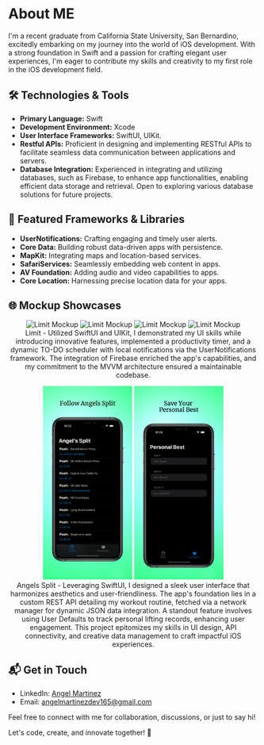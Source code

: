 # About ME

 I'm a recent graduate from California State University, San Bernardino, excitedly embarking on my journey into the world of iOS development. With a strong foundation in Swift and a passion for crafting elegant user experiences, I'm eager to contribute my skills and creativity to my first role in the iOS development field.

## 🛠️ Technologies & Tools

- **Primary Language:** Swift
- **Development Environment:** Xcode
- **User Interface Frameworks:** SwiftUI, UIKit.
- **Restful APIs:** Proficient in designing and implementing RESTful APIs to facilitate seamless data communication between applications and servers.
- **Database Integration:** Experienced in integrating and utilizing databases, such as Firebase, to enhance app functionalities, enabling efficient data storage and retrieval. Open to exploring various database solutions for future projects.

## 🚀 Featured Frameworks & Libraries

- **UserNotifications:** Crafting engaging and timely user alerts.
- **Core Data:** Building robust data-driven apps with persistence.
- **MapKit:** Integrating maps and location-based services.
- **SafariServices:** Seamlessly embedding web content in apps.
- **AV Foundation:** Adding audio and video capabilities to apps.
- **Core Location:** Harnessing precise location data for your apps.

## 🌐 Mockup Showcases

<p align="center">
  <img src="https://github.com/lxAnxietyxl/limit/blob/main/LimitMock/Apple%20iPhone%2011%20Pro%20Max%20Screenshot%200.png" width = "180" alt="Limit Mockup"> <img src="https://github.com/lxAnxietyxl/limit/blob/main/LimitMock/Apple%20iPhone%2011%20Pro%20Max%20Screenshot%201.png" width = "180" alt="Limit Mockup"> <img src="https://github.com/lxAnxietyxl/limit/blob/main/LimitMock/Apple%20iPhone%2011%20Pro%20Max%20Screenshot%202.png" width = "180" alt="Limit Mockup"> <img src="https://github.com/lxAnxietyxl/limit/blob/main/LimitMock/Apple%20iPhone%2011%20Pro%20Max%20Screenshot%203.png" width = "180" alt="Limit Mockup">
  <br>
  Limit - Utilized SwiftUI and UIKit, I demonstrated my UI skills while introducing innovative features, implemented a productivity timer, and a dynamic TO-DO scheduler with local notifications via the UserNotifications framework. The integration of Firebase enriched the app's capabilities, and my commitment to the MVVM architecture ensured a maintainable codebase.
</p>

<p align="center">
  <img src="https://github.com/Angel39706/AngelsSplit/blob/main/MockUpViews/AngelsSplit.png" width = "180" alt="Angels Split Mockup"> <img src="https://github.com/Angel39706/AngelsSplit/blob/main/MockUpViews/PersonalRecord.png" width = "180" alt="Angels Split Mockup">
  <br>
  Angels Split - Leveraging SwiftUI, I designed a sleek user interface that harmonizes aesthetics and user-friendliness. The app's foundation lies in a custom REST API detailing my workout routine, fetched via a network manager for dynamic JSON data integration. A standout feature involves using User Defaults to track personal lifting records, enhancing user engagement. This project epitomizes my skills in UI design, API connectivity, and creative data management to craft impactful iOS experiences.
</p>

<!-- Add more mockup showcases as needed -->

## 📬 Get in Touch

- LinkedIn: [Angel Martinez](https://www.linkedin.com/in/angel-martinez-b0b7b5217/)
- Email: [angelmartinezdev165@gmail.com](mailto:angelmartinezdev165@gmail.com)

Feel free to connect with me for collaboration, discussions, or just to say hi!

Let's code, create, and innovate together! 🚀


<!---
Angel39706/Angel39706 is a ✨ special ✨ repository because its `README.md` (this file) appears on your GitHub profile.
You can click the Preview link to take a look at your changes.
--->
